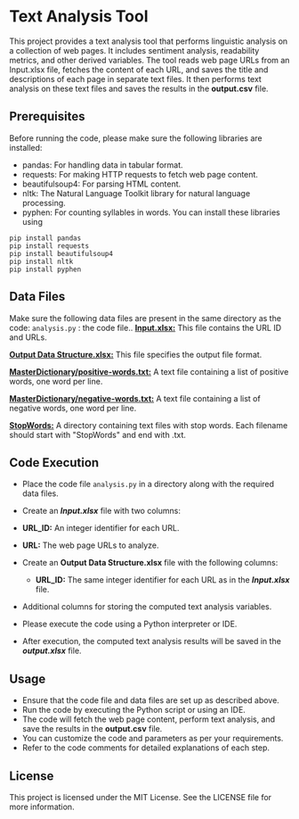 # Text Analysis Tool
This project provides a text analysis tool that performs linguistic analysis on a collection of web pages. It includes sentiment analysis, readability metrics, and other derived variables. The tool reads web page URLs from an Input.xlsx file, fetches the content of each URL, and saves the title and descriptions of each page in separate text files. It then performs text analysis on these text files and saves the results in the **output.csv** file.

## Prerequisites
Before running the code, please make sure the following libraries are installed:

* pandas: For handling data in tabular format.
* requests: For making HTTP requests to fetch web page content.
* beautifulsoup4: For parsing HTML content.
* nltk: The Natural Language Toolkit library for natural language processing.
* pyphen: For counting syllables in words.
You can install these libraries using

```
pip install pandas
pip install requests
pip install beautifulsoup4
pip install nltk
pip install pyphen
```
## **Data Files**
Make sure the following data files are present in the same directory as the code:
  `analysis.py` : the code file..
<u>**Input.xlsx:**</u> This file contains the URL ID and URLs.

<u>**Output Data Structure.xlsx:**</u> This file specifies the output file format.

<u>**MasterDictionary/positive-words.txt:**</u> A text file containing a list of positive words, one word per line.

<u>**MasterDictionary/negative-words.txt:**</u> A text file containing a list of negative words, one word per line.

<u>**StopWords:**</u> A directory containing text files with stop words. Each filename should start with "StopWords" and end with .txt.

## Code Execution
* Place the code file  `analysis.py` in a directory along with the required data files.

* Create an ***Input.xlsx*** file with two columns:

* **URL_ID:** An integer identifier for each URL.
  
* **URL:** The web page URLs to analyze.
  
* Create an **Output Data Structure.xlsx** file with the following columns:
  
    * **URL_ID:** The same integer identifier for each URL as in the ***Input.xlsx*** file.

* Additional columns for storing the computed text analysis variables.

* Please execute the code using a Python interpreter or IDE.

* After execution, the computed text analysis results will be saved in the ***output.xlsx*** file.

## Usage
* Ensure that the code file and data files are set up as described above.
* Run the code by executing the Python script or using an IDE.
* The code will fetch the web page content, perform text analysis, and save the results in the **output.csv** file.
* You can customize the code and parameters as per your requirements.
* Refer to the code comments for detailed explanations of each step.
  
## License
This project is licensed under the MIT License. See the LICENSE file for more information.
